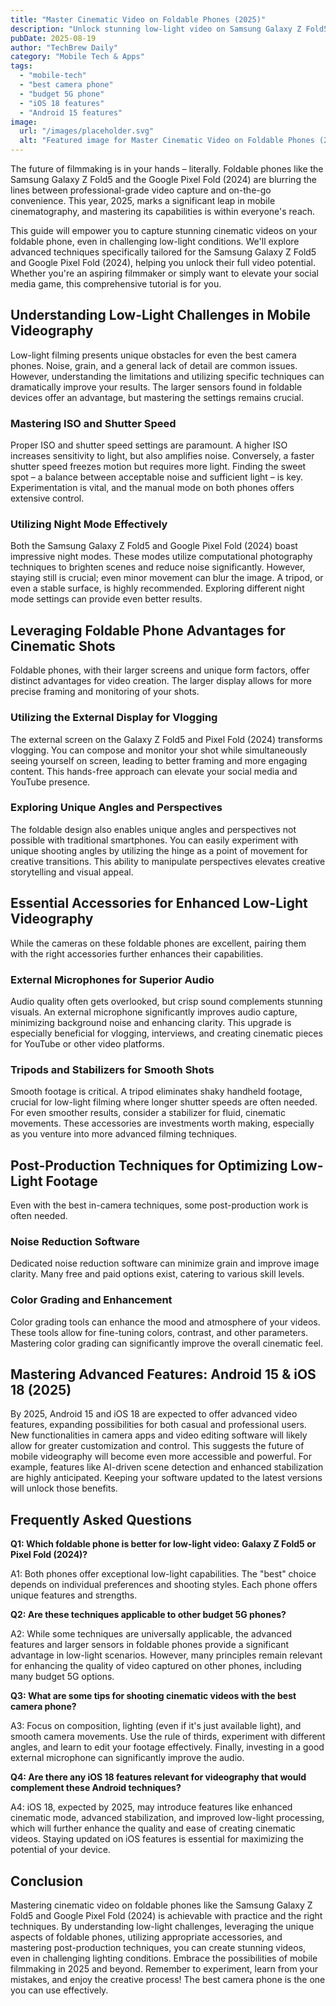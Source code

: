 ```yaml
---
title: "Master Cinematic Video on Foldable Phones (2025)"
description: "Unlock stunning low-light video on Samsung Galaxy Z Fold5 & Google Pixel Fold (2024)! Learn advanced techniques & transform your foldable phone into a cinematic powerhouse.  Discover best camera phone tips & more. Read now!"
pubDate: 2025-08-19
author: "TechBrew Daily"
category: "Mobile Tech & Apps"
tags:
  - "mobile-tech"
  - "best camera phone"
  - "budget 5G phone"
  - "iOS 18 features"
  - "Android 15 features"
image:
  url: "/images/placeholder.svg"
  alt: "Featured image for Master Cinematic Video on Foldable Phones (2025)"
---
```


The future of filmmaking is in your hands – literally. Foldable phones like the Samsung Galaxy Z Fold5 and the Google Pixel Fold (2024) are blurring the lines between professional-grade video capture and on-the-go convenience.  This year, 2025, marks a significant leap in mobile cinematography, and mastering its capabilities is within everyone's reach.


This guide will empower you to capture stunning cinematic videos on your foldable phone, even in challenging low-light conditions.  We'll explore advanced techniques specifically tailored for the Samsung Galaxy Z Fold5 and Google Pixel Fold (2024), helping you unlock their full video potential.  Whether you're an aspiring filmmaker or simply want to elevate your social media game, this comprehensive tutorial is for you.


## Understanding Low-Light Challenges in Mobile Videography

Low-light filming presents unique obstacles for even the best camera phones.  Noise, grain, and a general lack of detail are common issues.  However, understanding the limitations and utilizing specific techniques can dramatically improve your results.  The larger sensors found in foldable devices offer an advantage, but mastering the settings remains crucial.

### Mastering ISO and Shutter Speed

Proper ISO and shutter speed settings are paramount.  A higher ISO increases sensitivity to light, but also amplifies noise.  Conversely, a faster shutter speed freezes motion but requires more light. Finding the sweet spot – a balance between acceptable noise and sufficient light – is key. Experimentation is vital, and the manual mode on both phones offers extensive control.

### Utilizing Night Mode Effectively

Both the Samsung Galaxy Z Fold5 and Google Pixel Fold (2024) boast impressive night modes.  These modes utilize computational photography techniques to brighten scenes and reduce noise significantly.  However, staying still is crucial; even minor movement can blur the image.  A tripod, or even a stable surface, is highly recommended.  Exploring different night mode settings can provide even better results.


## Leveraging Foldable Phone Advantages for Cinematic Shots

Foldable phones, with their larger screens and unique form factors, offer distinct advantages for video creation.  The larger display allows for more precise framing and monitoring of your shots.

### Utilizing the External Display for Vlogging

The external screen on the Galaxy Z Fold5 and Pixel Fold (2024) transforms vlogging.  You can compose and monitor your shot while simultaneously seeing yourself on screen, leading to better framing and more engaging content. This hands-free approach can elevate your social media and YouTube presence.

### Exploring Unique Angles and Perspectives

The foldable design also enables unique angles and perspectives not possible with traditional smartphones. You can easily experiment with unique shooting angles by utilizing the hinge as a point of movement for creative transitions.  This ability to manipulate perspectives elevates creative storytelling and visual appeal.


## Essential Accessories for Enhanced Low-Light Videography

While the cameras on these foldable phones are excellent, pairing them with the right accessories further enhances their capabilities.


### External Microphones for Superior Audio

Audio quality often gets overlooked, but crisp sound complements stunning visuals.  An external microphone significantly improves audio capture, minimizing background noise and enhancing clarity. This upgrade is especially beneficial for vlogging, interviews, and creating cinematic pieces for YouTube or other video platforms.

### Tripods and Stabilizers for Smooth Shots

Smooth footage is critical.  A tripod eliminates shaky handheld footage, crucial for low-light filming where longer shutter speeds are often needed.  For even smoother results, consider a stabilizer for fluid, cinematic movements. These accessories are investments worth making, especially as you venture into more advanced filming techniques.


## Post-Production Techniques for Optimizing Low-Light Footage

Even with the best in-camera techniques, some post-production work is often needed.

### Noise Reduction Software

Dedicated noise reduction software can minimize grain and improve image clarity. Many free and paid options exist, catering to various skill levels.

### Color Grading and Enhancement

Color grading tools can enhance the mood and atmosphere of your videos.  These tools allow for fine-tuning colors, contrast, and other parameters. Mastering color grading can significantly improve the overall cinematic feel.

## Mastering Advanced Features:  Android 15 & iOS 18 (2025)

By 2025, Android 15 and iOS 18 are expected to offer advanced video features, expanding possibilities for both casual and professional users.  New functionalities in camera apps and video editing software will likely allow for greater customization and control. This suggests the future of mobile videography will become even more accessible and powerful. For example, features like AI-driven scene detection and enhanced stabilization are highly anticipated. Keeping your software updated to the latest versions will unlock those benefits.


## Frequently Asked Questions

**Q1:  Which foldable phone is better for low-light video: Galaxy Z Fold5 or Pixel Fold (2024)?**

A1: Both phones offer exceptional low-light capabilities. The "best" choice depends on individual preferences and shooting styles.  Each phone offers unique features and strengths.


**Q2:  Are these techniques applicable to other budget 5G phones?**

A2:  While some techniques are universally applicable, the advanced features and larger sensors in foldable phones provide a significant advantage in low-light scenarios.  However, many principles remain relevant for enhancing the quality of video captured on other phones, including many budget 5G options.


**Q3:  What are some tips for shooting cinematic videos with the best camera phone?**

A3:  Focus on composition, lighting (even if it's just available light), and smooth camera movements.  Use the rule of thirds, experiment with different angles, and learn to edit your footage effectively.  Finally, investing in a good external microphone can significantly improve the audio.


**Q4: Are there any iOS 18 features relevant for videography that would complement these Android techniques?**

A4: iOS 18, expected by 2025, may introduce features like enhanced cinematic mode, advanced stabilization, and improved low-light processing, which will further enhance the quality and ease of creating cinematic videos.  Staying updated on iOS features is essential for maximizing the potential of your device.


## Conclusion

Mastering cinematic video on foldable phones like the Samsung Galaxy Z Fold5 and Google Pixel Fold (2024) is achievable with practice and the right techniques.  By understanding low-light challenges, leveraging the unique aspects of foldable phones, utilizing appropriate accessories, and mastering post-production techniques, you can create stunning videos, even in challenging lighting conditions.  Embrace the possibilities of mobile filmmaking in 2025 and beyond.  Remember to experiment, learn from your mistakes, and enjoy the creative process!  The best camera phone is the one you can use effectively.
